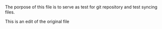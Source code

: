 The porpose of this file is to serve as  test for git repository and test syncing files.

This is an edit of the original file
